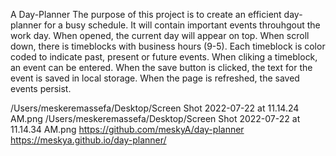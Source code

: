 A Day-Planner
The purpose of this project is to create an efficient day-planner for a busy schedule.
It will contain important events throuhgout the work day.
When opened, the current day will appear on top.
When scroll down, there is timeblocks with business hours (9-5).
Each timeblock is color coded to indicate past, present or future events.
When cliking a timeblock, an event can be entered.
When the save button is clicked, the text for the event is saved in local storage.
When the page is refreshed, the saved events persist.

<!-- Screen shots and URLs -->
/Users/meskeremassefa/Desktop/Screen Shot 2022-07-22 at 11.14.24 AM.png
/Users/meskeremassefa/Desktop/Screen Shot 2022-07-22 at 11.14.34 AM.png
https://github.com/meskyA/day-planner
https://meskya.github.io/day-planner/